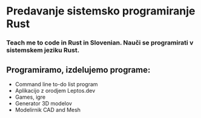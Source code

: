 # Predavanje sistemsko programiranje Rust
### Teach me to code in Rust in Slovenian. Nauči se programirati v sistemskem jeziku Rust.

## Programiramo, izdelujemo programe: 
- Command line to-do list program
- Aplikacijo z orodjem Leptos.dev
- Games, igre
- Generator 3D modelov
- Modelirnik CAD and Mesh
